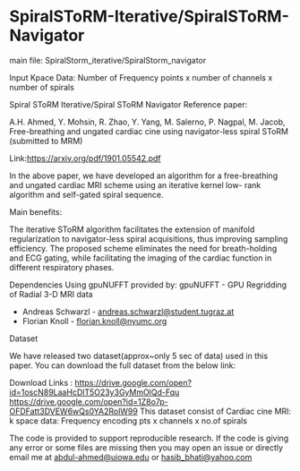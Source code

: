 # SpiralSToRM-Iterative/SpiralSToRM-Navigator

main file: SpiralStorm_iterative/SpiralStorm_navigator

Input Kpace Data: Number of Frequency points x number of channels x number of spirals 

Spiral SToRM Iterative/Spiral SToRM Navigator 
Reference paper:

A.H. Ahmed, Y. Mohsin, R. Zhao, Y. Yang, M. Salerno, P. Nagpal, M. Jacob, 
Free-breathing and ungated cardiac cine using navigator-less spiral SToRM
(submitted to MRM)

Link:https://arxiv.org/pdf/1901.05542.pdf

In the above paper, we have developed an algorithm for a free-breathing and ungated cardiac MRI scheme using an iterative kernel low-
rank algorithm and self-gated spiral sequence.

Main benefits:

The  iterative  SToRM  algorithm  facilitates  the  extension  of  manifold  regularization  to
navigator-less spiral acquisitions, thus improving sampling efficiency. The proposed scheme eliminates
the need for breath-holding and ECG gating, while facilitating the imaging of the cardiac function in
different respiratory phases.

Dependencies
Using gpuNUFFT provided by:
gpuNUFFT - GPU Regridding of Radial 3-D MRI data
 - Andreas Schwarzl - andreas.schwarzl@student.tugraz.at
 - Florian Knoll - florian.knoll@nyumc.org

Dataset

We have released two dataset(approx~only 5 sec of data) used in this paper. You can download the full dataset from the below link:

Download Links : https://drive.google.com/open?id=1oscN89LaaHcDlT5O23y3GyMmOlQd-Fqu
                https://drive.google.com/open?id=1Z8o7p-OFDFatt3DVEW6wQs0YA2RolW99
This dataset consist of Cardiac cine MRI: k space data: Frequency encoding pts x channels x no.of spirals

The code is provided to support reproducible research. 
If the code is giving any error or some files are missing then you may open an issue 
or directly email me at abdul-ahmed@uiowa.edu or hasib_bhati@yahoo.com